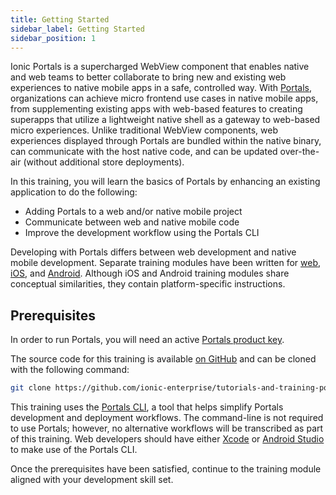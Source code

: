 ```yaml
---
title: Getting Started
sidebar_label: Getting Started
sidebar_position: 1
---
```


Ionic Portals is a supercharged WebView component that enables native and web teams to better collaborate to bring new and existing web experiences to native mobile apps in a safe, controlled way. With <a href="https://ionic.io/docs/portals" target="_blank">Portals</a>, organizations can achieve micro frontend use cases in native mobile apps, from supplementing existing apps with web-based features to creating superapps that utilize a lightweight native shell as a gateway to web-based micro experiences. Unlike traditional WebView components, web experiences displayed through Portals are bundled within the native binary, can communicate with the host native code, and can be updated over-the-air (without additional store deployments).

In this training, you will learn the basics of Portals by enhancing an existing application to do the following:

- Adding Portals to a web and/or native mobile project
- Communicate between web and native mobile code
- Improve the development workflow using the Portals CLI

Developing with Portals differs between web development and native mobile development. Separate training modules have been written for [web](../training/web/overview), [iOS](../training/ios/overview), and [Android](../training/android/overview). Although iOS and Android training modules share conceptual similarities, they contain platform-specific instructions.

## Prerequisites

In order to run Portals, you will need an active <a href="https://ionic.io/docs/portals/getting-started#using-your-product-key" target="_blank">Portals product key</a>.

The source code for this training is available <a href="https://github.com/ionic-enterprise/tutorials-and-training-portals" target="_blank">on GitHub</a> and can be cloned with the following command:

```bash
git clone https://github.com/ionic-enterprise/tutorials-and-training-portals.git
```

This training uses the <a href="https://ionic.io/docs/portals/cli/overview" target="_blank">Portals CLI</a>, a tool that helps simplify Portals development and deployment workflows. The command-line is not required to use Portals; however, no alternative workflows will be transcribed as part of this training. Web developers should have either <a href="https://developer.apple.com/xcode/" target="_blank">Xcode</a> or <a href="https://developer.android.com/studio" target="_blank">Android Studio</a> to make use of the Portals CLI.

Once the prerequisites have been satisfied, continue to the training module aligned with your development skill set.